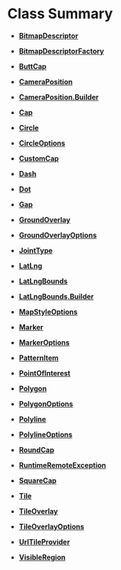 # Class Summary<a name="EN-US_TOPIC_0000001099341076"></a>

-   **[BitmapDescriptor](bitmapdescriptor.md)**  

-   **[BitmapDescriptorFactory](bitmapdescriptorfactory.md)**  

-   **[ButtCap](buttcap.md)**  

-   **[CameraPosition](cameraposition.md)**  

-   **[CameraPosition.Builder](cameraposition-builder.md)**  

-   **[Cap](cap.md)**  

-   **[Circle](circle.md)**  

-   **[CircleOptions](circleoptions.md)**  

-   **[CustomCap](customcap.md)**  

-   **[Dash](dash.md)**  

-   **[Dot](dot.md)**  

-   **[Gap](gap.md)**  

-   **[GroundOverlay](groundoverlay.md)**  

-   **[GroundOverlayOptions](groundoverlayoptions.md)**  

-   **[JointType](jointtype.md)**  

-   **[LatLng](latlng.md)**  

-   **[LatLngBounds](latlngbounds.md)**  

-   **[LatLngBounds.Builder](latlngbounds-builder.md)**  

-   **[MapStyleOptions](mapstyleoptions.md)**  

-   **[Marker](marker.md)**  

-   **[MarkerOptions](markeroptions.md)**  

-   **[PatternItem](patternitem.md)**  

-   **[PointOfInterest](pointofinterest.md)**  

-   **[Polygon](polygon.md)**  

-   **[PolygonOptions](polygonoptions.md)**  

-   **[Polyline](polyline.md)**  

-   **[PolylineOptions](polylineoptions.md)**  

-   **[RoundCap](roundcap.md)**  

-   **[RuntimeRemoteException](runtimeremote.md)**  

-   **[SquareCap](squarecap.md)**  

-   **[Tile](tile.md)**  

-   **[TileOverlay](tileoverlay.md)**  

-   **[TileOverlayOptions](tileoverlayoptions.md)**  

-   **[UrlTileProvider](urltileprovider.md)**  

-   **[VisibleRegion](visibleregion.md)**  


